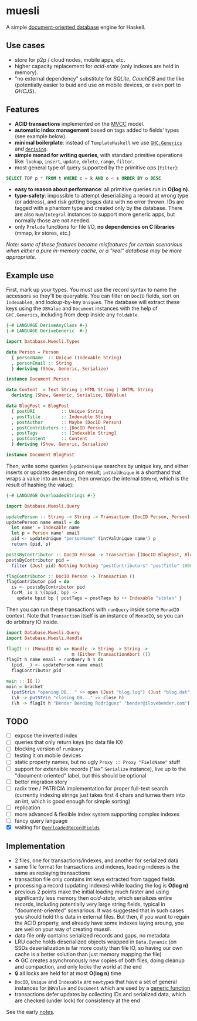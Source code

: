 muesli
======

A simple [document-oriented database][nosql] engine for Haskell.

Use cases
---------
* store for p2p / cloud nodes, mobile apps, etc.
* higher capacity replacement for *acid-state* (only indexes are held in memory).
* "no external dependency" substitute for *SQLite*, *CouchDB* and the like
(potentially easier to buid and use on mobile devices, or even port to *GHCJS*).

Features
--------
* **ACID transactions** implemented on the [MVCC][] model.
* **automatic index management** based on tags added to fields' types
(see example below).
* **minimal boilerplate**: instead of `TemplateHaskell` we use
[`GHC.Generics`][gen] and [`deriving`][der].
* **simple monad for writing queries**, with standard primitive operations like:
`lookup`, `insert`, `update`, `delete`, `range`, `filter`.
* most general type of query supported by the primitive ops (`filter`):
```SQL
SELECT TOP p * FROM t WHERE c = k AND o < s ORDER BY o DESC
```
* **easy to reason about performance**: all primitive queries run in **O(log n)**.
* **type-safety**: impossible to attempt deserializing a record at wrong type
(or address), and risk getting bogus data with no error thrown.
IDs are tagged with a phantom type and created only by the database.
There are also `Num`/`Integral` instances to support more generic apps,
but normally those are not needed.
* only `Prelude` functions for file I/O, **no dependencies on C libraries**
(mmap, kv stores, etc.)

*Note: some of these features become misfeatures for certain scenarious when
either a pure in-memory cache, or a "real" database may be more appropriate.*

Example use
-----------
First, mark up your types. You must use the record syntax to name the
accessors so they'll be queryable. You can filter on `DocID` fields, sort on
`Indexable`s, and lookup-by-key `Unique`s. The database will extract these keys
using the `DBValue` and `Document` instances with the help of `GHC.Generics`,
including from deep inside any `Foldable`.

```Haskell
{-# LANGUAGE DeriveAnyClass #-}
{-# LANGUAGE DeriveGeneric  #-}

import Database.Muesli.Types

data Person = Person
  { personName  :: Unique (Indexable String)
  , personEmail :: String
  } deriving (Show, Generic, Serialize)

instance Document Person

data Content  = Text String | HTML String | XHTML String
  deriving (Show, Generic, Serialize, DBValue)

data BlogPost = BlogPost
  { postURI          :: Unique String
  , postTitle        :: Indexable String
  , postAuthor       :: Maybe (DocID Person)
  , postContributors :: [DocID Person]
  , postTags         :: [Indexable String]
  , postContent      :: Content
  } deriving (Show, Generic, Serialize)

instance Document BlogPost
```

Then, write some queries (`updateUnique` searches by unique key, and either
inserts or updates depending on result; `intValUnique` is a shorthand that
wraps a value into an `Unique`, then unwraps the internal `DBWord`, which is
the result of hashing the value):

```Haskell
{-# LANGUAGE OverloadedStrings #-}

import Database.Muesli.Query

updatePerson :: String -> String -> Transaction (DocID Person, Person)
updatePerson name email = do
  let name' = Indexable name
  let p = Person name' email
  pid <- updateUnique "personName" (intValUnique name') p
  return (pid, p)

postsByContributor :: DocID Person -> Transaction [(DocID BlogPost, BlogPost)]
postsByContributor pid =
  filter (Just pid) Nothing Nothing "postContributors" "postTitle" 1000

flagContributor :: DocID Person -> Transaction ()
flagContributor pid = do
  is <- postsByContributor pid
  forM_ is $ \(bpid, bp) ->
    update bpid bp { postTags = postTags bp ++ Indexable "stolen" }
```

Then you can run these transactions with `runQuery` inside some `MonadIO` context.
Note that `Transaction` itself is an instance of `MonadIO`,
so you can do arbitrary IO inside.

```Haskell
import Database.Muesli.Query
import Database.Muesli.Handle

flagIt :: (MonadIO m) => Handle -> String -> String ->
                         m (Either TransactionAbort ())
flagIt h name email = runQuery h $ do
  (pid, _) <- updatePerson name email
  flagContributor pid

main :: IO ()
main = bracket
  (putStrLn "opening DB..." >> open (Just "blog.log") (Just "blog.dat"))
  (\h -> putStrLn "closing DB..." >> close h)
  (\h -> flagIt h "Bender Bending Rodríguez" "bender@ilovebender.com")

```

TODO
----
- [ ] expose the inverted index
- [ ] queries that only return keys (no data file IO)
- [ ] blocking version of `runQuery`
- [ ] testing it on mobile devices
- [ ] static property names, but no ugly `Proxy :: Proxy "FieldName"` stuff
- [ ] support for extensible records ("lax" `Serialize` instance),
live up to the "document-oriented" label, but this should be optional
- [ ] better migration story
- [ ] radix tree / PATRICIA implementation for proper full-text search
(currently indexing strings just takes first 4 chars and turnes them into an int,
which is good enough for simple sorting)
- [ ] replication
- [ ] more advanced & flexible index system supporting complex indexes
- [ ] fancy query language
- [x] waiting for [`OverloadedRecordFields`][orf]

Implementation
--------------
* 2 files, one for transactions/indexes, and another for serialized data
* same file format for transactions and indexes, loading indexes is
the same as replaying transactions
* transaction file only contains int keys extracted from tagged fields
* processing a record (updating indexes) while loading the log is **O(log n)**
* previous 2 points make the initial loading much faster and using significantly
less memory then *acid-state*, which serializes entire records, including
potentially very large string fields, typical in "document-oriented" scenarious.
It was suggested that in such cases you should hold this data in external files.
But then, if you want to regain the ACID property, and already have some indexes
laying aroung, you are well on your way of creating *muesli*.
* data file only contains serialized records and gaps, no metadata
* LRU cache holds deserialized objects wrapped in `Data.Dynamic`
(on SSDs deserialization is far more costly than file IO,
so having our own cache is a better solution than just memory mapping the file)
* :recycle: GC creates asynchronously new copies of both files, doing cleanup and
compaction, and only locks the world at the end
* :lock: all locks are held for at most **O(log n)** time
* `DocID`, `Unique` and `Indexable` are `newtype`s that have a set of general
instances for `DBValue` and `Document` which are used by a [generic function][gen]
* transactions defer updates by collecting IDs and serialized data,
which are checked (under lock) for consistency at the end

See the early [notes][].

[nosql]: https://en.wikipedia.org/wiki/Document-oriented_database "Document-oriented database - Wikipedia"
[MVCC]: https://en.wikipedia.org/wiki/Multiversion_concurrency_control "Multiversion concurrency control - Wikipedia"
[gen]: https://downloads.haskell.org/~ghc/latest/docs/html/users_guide/generic-programming.html "Generic Programming - GHC User's Guide"
[der]: https://downloads.haskell.org/~ghc/latest/docs/html/users_guide/deriving.html "Extensions to the deriving mechanism - GHC User's Guide"
[orf]: https://ghc.haskell.org/trac/ghc/wiki/Records/OverloadedRecordFields "Overloaded Record Fields - GHC Wiki"
[notes]: https://github.com/clnx/muesli/blob/master/Notes.md "Muesli Implementation Notes"
